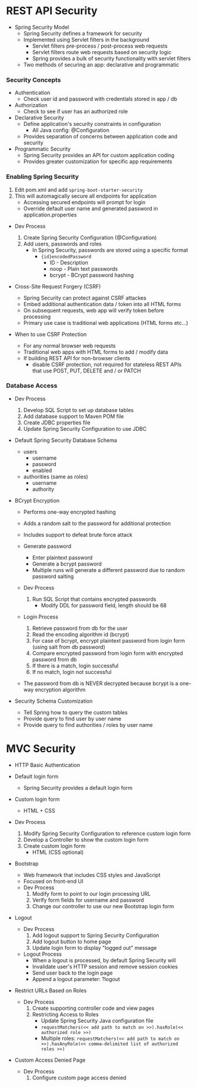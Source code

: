 # REST API Security
- Spring Security Model
	- Spring Security defines a framework for security
	- Implemented using Servlet filters in the background
		- Servlet filters pre-process / post-process web requests
		- Servlet filters route web requests based on security logic
		- Spring provides a bulk of security functionality with servlet filters
	- Two methods of securing an app: declarative and programmatic

### Security Concepts
- Authentication
	- Check user id and password with credentials stored in app / db
- Authorization
	- Check to see if user has an authorized role
- Declarative Security
	- Define application's security constraints in configuration
		- All Java config: @Configuration
	- Provides separation of concerns between application code and security
- Programmatic Security
	- Spring Security provides an API for custom application coding
	- Provides greater customization for specific app requirements

### Enabling Spring Security
1. Edit pom.xml and add `spring-boot-starter-security`
2. This will automagically secure all endpoints for application
	- Accessing secured endpoints will prompt for login
	- Override default user name and generated password in application.properties

- Dev Process
	1. Create Spring Security Configuration (@Configuration)
	2. Add users, passwords and roles
		- In Spring Security, passwords are stored using a specific format
			- `{id}encodedPassword`
				- ID - Description
				- noop - Plain text passwords
				- bcrypt - BCrypt password hashing

- Cross-Site Request Forgery (CSRF)
	- Spring Security can protect against CSRF attackes
	- Embed additional authentication data / token into all HTML forms
	- On subsequent requests, web app will verify token before processing
	- Primary use case is traditional web applications (HTML forms etc...)

- When to use CSRF Protection
	- For any normal browser web requests
	- Traditional web apps with HTML forms to add / modify data
	- If building REST API for non-browser clients
		- disable CSRF protection, not required for stateless REST APIs that use POST, PUT, DELETE and / or PATCH

### Database Access
- Dev Process
	1. Develop SQL Script to set up database tables
	2. Add database support to Maven POM file
	3. Create JDBC properties file
	4. Update Spring Security Configuration to use JDBC

- Default Spring Security Database Schema
	- users
		- username
		- password
		- enabled
	- authorities (same as roles)
		- username
		- authority

- BCrypt Encryption
	- Performs one-way encrypted hashing
	- Adds a random salt to the password for additional protection
	- Includes support to defeat brute force attack

	- Generate password
		- Enter plaintext password
		- Generate a bcrypt password
		- Multiple runs will generate a different password due to random password salting

	- Dev Process
		1. Run SQL Script that contains encrypted passwords
			- Modify DDL for password field, length should be 68

	- Login Process
		1. Retrieve password from db for the user
		2. Read the encoding algorithm id (bcrypt)
		3. For case of bcrypt, encrypt plaintext password from login form (using salt from db password)
		4. Compare encrypted password from login form with encrypted password from db
		5. If there is a match, login successful
		6. If no match, login not successful
	- The password from db is NEVER decrypted because bcrypt is a one-way encryption algorithm

- Security Schema Customization
	- Tell Spring how to query the custom tables
	- Provide query to find user by user name
	- Provide query to find authorities / roles by user name

# MVC Security
- HTTP Basic Authentication
- Default login form
	- Spring Security provides a default login form
- Custom login form
	- HTML + CSS

- Dev Process
	1. Modify Spring Security Configuration to reference custom login form
	2. Develop a Controller to show the custom login form
	3. Create custom login form
		- HTML (CSS optional)

- Bootstrap
	- Web framework that includes CSS styles and JavaScript
	- Focused on front-end UI
	- Dev Process
		1. Modify form to point to our login processing URL
		2. Verify form fields for username and password
		3. Change our controller to use our new Bootstrap login form

- Logout
	- Dev Process
		1. Add logout support to Spring Security Configuration
		2. Add logout button to home page
		3. Update login form to display "logged out" message
	- Logout Process
		- When a logout is processed, by default Spring Security will
		- Invalidate user's HTTP session and remove session cookies
		- Send user back to the login page
		- Append a logout parameter: ?logout

- Restrict URLs Based on Roles
	- Dev Process
		1. Create supporting controller code and view pages
		2. Restricting Access to Roles
			- Update Spring Security Java configuration file
			- `requestMatchers(<< add path to match on >>).hasRole(<< authorized role >>)`
			- Multiple roles: `requestMatchers(<< add path to match on >>).hasAnyRole(<< comma-delimited list of authorized roles >>)`

- Custom Access Denied Page
	- Dev Process
		1. Configure custom page access denied
